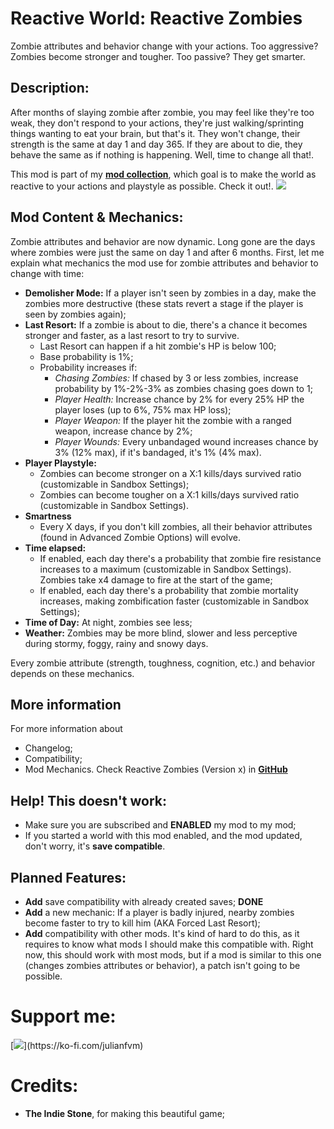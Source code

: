 # Reactive World: Reactive Zombies
Zombie attributes and behavior change with your actions. Too aggressive? Zombies become stronger and tougher. Too passive? They get smarter. 

## Description:
After months of slaying zombie after zombie, you may feel like they're too weak, they don't respond to your actions, they're just walking/sprinting things wanting to eat your brain, but that's it. They won't change, their strength is the same at day 1 and day 365. If they are about to die, they behave the same as if nothing is happening. Well, time to change all that!.

This mod is part of my [**mod collection**](https://steamcommunity.com/sharedfiles/filedetails/?id=2969507692), which goal is to make the world as reactive to your actions and playstyle as possible. Check it out!.
[![](https://i.ibb.co/mh5xVYR/Promo.png)](https://steamcommunity.com/sharedfiles/filedetails/?id=2969507692)

## Mod Content & Mechanics:
Zombie attributes and behavior are now dynamic. Long gone are the days where zombies were just the same on day 1 and after 6 months. First, let me explain what mechanics the mod use for zombie attributes and behavior to change with time:
- **Demolisher Mode:** If a player isn't seen by zombies in a day, make the zombies more destructive (these stats revert a stage if the player is seen by zombies again);
- **Last Resort:** If a zombie is about to die, there's a chance it becomes stronger and faster, as a last resort to try to survive.
    - Last Resort can happen if a hit zombie's HP is below 100;
    - Base probability is 1%;
    - Probability increases if:
        - *Chasing Zombies:* If chased by 3 or less zombies, increase probability by 1%-2%-3% as zombies chasing goes down to 1;
        - *Player Health:* Increase chance by 2% for every 25% HP the player loses (up to 6%, 75% max HP loss);
        - *Player Weapon:* If the player hit the zombie with a ranged weapon, increase chance by 2%;
        - *Player Wounds:* Every unbandaged wound increases chance by 3% (12% max), if it's bandaged, it's 1% (4% max).
- **Player Playstyle:**
    - Zombies can become stronger on a X:1 kills/days survived ratio (customizable in Sandbox Settings);
    - Zombies can become tougher on a X:1 kills/days survived ratio (customizable in Sandbox Settings).
- **Smartness**
    - Every X days, if you don't kill zombies, all their behavior attributes (found in Advanced Zombie Options) will evolve.
- **Time elapsed:**
    - If enabled, each day there's a probability that zombie fire resistance increases to a maximum (customizable in Sandbox Settings). Zombies take x4 damage to fire at the start of the game;
    - If enabled, each day there's a probability that zombie mortality increases, making zombification faster (customizable in Sandbox Settings);
- **Time of Day:** At night, zombies see less;
- **Weather:** Zombies may be more blind, slower and less perceptive during stormy, foggy, rainy and snowy days.

Every zombie attribute (strength, toughness, cognition, etc.) and behavior depends on these mechanics.

## More information
For more information about
- Changelog;
- Compatibility;
- Mod Mechanics.
Check Reactive Zombies (Version x) in [**GitHub**](https://github.com/JaaF97/Reactive-World-Mod-Collection)

## Help! This doesn't work:
- Make sure you are subscribed and **ENABLED** my mod to my mod;
- If you started a world with this mod enabled, and the mod updated, don't worry, it's **save compatible**.

## Planned Features:
- **Add** save compatibility with already created saves; **DONE**
- **Add** a new mechanic: If a player is badly injured, nearby zombies become faster to try to kill him (AKA Forced Last Resort);
- **Add** compatibility with other mods. It's kind of hard to do this, as it requires to know what mods I should make this compatible with. Right now, this should work with most mods, but if a mod is similar to this one (changes zombies attributes or behavior), a patch isn't going to be possible.

# Support me:
[![](https://storage.ko-fi.com/cdn/brandasset/kofi_bg_tag_dark.png?_gl=1*p432j*_ga*NzY5MDg3NjU4LjE2ODI4NDA5MjU.*_ga_M13FZ7VQ2C*MTY4MjkxMjgyOC4zLjEuMTY4MjkxNDQ5OS41MS4wLjA.)](https://ko-fi.com/julianfvm)

# Credits:
- **The Indie Stone**, for making this beautiful game;
